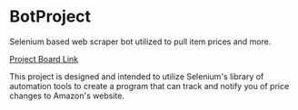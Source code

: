# BotProject
Selenium based web scraper bot utilized to pull item prices and more.

[Project Board Link](https://github.com/users/shermanzh/projects/1/views/1)

This project is designed and intended to utilize Selenium's library of automation tools to create a program that can track and notify you of price changes to Amazon's website.
